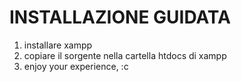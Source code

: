 # INSTALLAZIONE GUIDATA

1. installare xampp
2. copiare il sorgente nella cartella htdocs di xampp
3. enjoy your experience, :c
